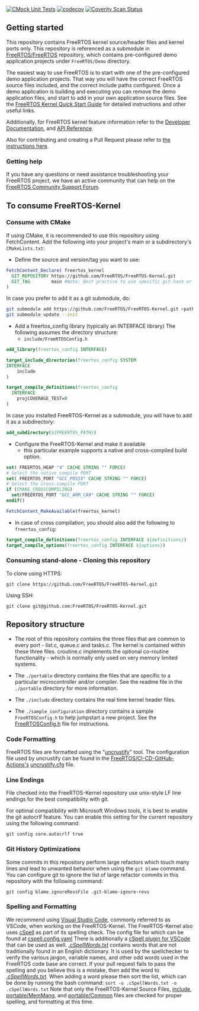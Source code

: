 [![CMock Unit Tests](https://github.com/FreeRTOS/FreeRTOS-Kernel/actions/workflows/unit-tests.yml/badge.svg?branch=main&event=push)](https://github.com/FreeRTOS/FreeRTOS-Kernel/actions/workflows/unit-tests.yml?query=branch%3Amain+event%3Apush+workflow%3A%22CMock+Unit+Tests%22++)
[![codecov](https://codecov.io/gh/FreeRTOS/FreeRTOS-Kernel/badge.svg?branch=main)](https://codecov.io/gh/FreeRTOS/FreeRTOS-Kernel)
[![Coverity Scan Status](https://scan.coverity.com/projects/freertos-kernel/badge.svg)](https://scan.coverity.com/projects/freertos-kernel)

## Getting started

This repository contains FreeRTOS kernel source/header files and kernel
ports only. This repository is referenced as a submodule in
[FreeRTOS/FreeRTOS](https://github.com/FreeRTOS/FreeRTOS)
repository, which contains pre-configured demo application projects under
```FreeRTOS/Demo``` directory.

The easiest way to use FreeRTOS is to start with one of the pre-configured demo
application projects.  That way you will have the correct FreeRTOS source files
included, and the correct include paths configured. Once a demo application is
building and executing you can remove the demo application files, and start to
add in your own application source files.  See the
[FreeRTOS Kernel Quick Start Guide](https://www.FreeRTOS.org/FreeRTOS-quick-start-guide.html)
for detailed instructions and other useful links.

Additionally, for FreeRTOS kernel feature information refer to the
[Developer Documentation](https://www.FreeRTOS.org/features.html),
and [API Reference](https://www.FreeRTOS.org/a00106.html).

Also for contributing and creating a Pull Request please refer to
[the instructions here](.github/CONTRIBUTING.md#contributing-via-pull-request).

### Getting help

If you have any questions or need assistance troubleshooting your FreeRTOS project,
we have an active community that can help on the
[FreeRTOS Community Support Forum](https://forums.freertos.org).

## To consume FreeRTOS-Kernel

### Consume with CMake

If using CMake, it is recommended to use this repository using FetchContent.
Add the following into your project's main or a subdirectory's `CMakeLists.txt`:

- Define the source and version/tag you want to use:

```cmake
FetchContent_Declare( freertos_kernel
  GIT_REPOSITORY https://github.com/FreeRTOS/FreeRTOS-Kernel.git
  GIT_TAG        main #Note: Best practice to use specific git-hash or tagged version
)
```

In case you prefer to add it as a git submodule, do:

```bash
git submodule add https://github.com/FreeRTOS/FreeRTOS-Kernel.git <path of the submodule>
git submodule update --init
```

- Add a freertos_config library (typically an INTERFACE library) The following assumes the directory structure:
  - `include/FreeRTOSConfig.h`

```cmake
add_library(freertos_config INTERFACE)

target_include_directories(freertos_config SYSTEM
INTERFACE
    include
)

target_compile_definitions(freertos_config
  INTERFACE
    projCOVERAGE_TEST=0
)
```

In case you installed FreeRTOS-Kernel as a submodule, you will have to add it as a subdirectory:

```cmake
add_subdirectory(${FREERTOS_PATH})
```

- Configure the FreeRTOS-Kernel and make it available
  - this particular example supports a native and cross-compiled build option.

```cmake
set( FREERTOS_HEAP "4" CACHE STRING "" FORCE)
# Select the native compile PORT
set( FREERTOS_PORT "GCC_POSIX" CACHE STRING "" FORCE)
# Select the cross-compile PORT
if (CMAKE_CROSSCOMPILING)
  set(FREERTOS_PORT "GCC_ARM_CA9" CACHE STRING "" FORCE)
endif()

FetchContent_MakeAvailable(freertos_kernel)
```

- In case of cross compilation, you should also add the following to `freertos_config`:

```cmake
target_compile_definitions(freertos_config INTERFACE ${definitions})
target_compile_options(freertos_config INTERFACE ${options})
```

### Consuming stand-alone - Cloning this repository

To clone using HTTPS:

```
git clone https://github.com/FreeRTOS/FreeRTOS-Kernel.git
```

Using SSH:

```
git clone git@github.com:FreeRTOS/FreeRTOS-Kernel.git
```

## Repository structure

- The root of this repository contains the three files that are common to
every port - list.c, queue.c and tasks.c.  The kernel is contained within these
three files.  croutine.c implements the optional co-routine functionality - which
is normally only used on very memory limited systems.

- The ```./portable``` directory contains the files that are specific to a particular microcontroller and/or compiler.
See the readme file in the ```./portable``` directory for more information.

- The ```./include``` directory contains the real time kernel header files.

- The ```./sample_configuration``` directory contains a sample `FreeRTOSConfig.h` to help jumpstart a new project.
See the [FreeRTOSConfig.h](examples/sample_configuration/FreeRTOSConfig.h) file for instructions.

### Code Formatting

FreeRTOS files are formatted using the
"[uncrustify](https://github.com/uncrustify/uncrustify)" tool.
The configuration file used by uncrustify can be found in the
[FreeRTOS/CI-CD-GitHub-Actions's](https://github.com/FreeRTOS/CI-CD-Github-Actions)
[uncrustify.cfg](https://github.com/FreeRTOS/CI-CD-Github-Actions/tree/main/formatting)
file.

### Line Endings

File checked into the FreeRTOS-Kernel repository use unix-style LF line endings
for the best compatibility with git.

For optimal compatibility with Microsoft Windows tools, it is best to enable
the git autocrlf feature. You can enable this setting for the current
repository using the following command:

```
git config core.autocrlf true
```

### Git History Optimizations

Some commits in this repository perform large refactors which touch many lines
and lead to unwanted behavior when using the `git blame` command. You can
configure git to ignore the list of large refactor commits in this repository
with the following command:

```
git config blame.ignoreRevsFile .git-blame-ignore-revs
```

### Spelling and Formatting

We recommend using [Visual Studio Code](https://code.visualstudio.com),
commonly referred to as VSCode, when working on the FreeRTOS-Kernel.
The FreeRTOS-Kernel also uses [cSpell](https://cspell.org/) as part of its
spelling check. The config file for which can be found at [cspell.config.yaml](cspell.config.yaml)
There is additionally a
[cSpell plugin for VSCode](https://marketplace.visualstudio.com/items?itemName=streetsidesoftware.code-spell-checker)
that can be used as well.
*[.cSpellWords.txt](.github/.cSpellWords.txt)* contains words that are not
traditionally found in an English dictionary. It is used by the spellchecker
to verify the various jargon, variable names, and other odd words used in the
FreeRTOS code base are correct. If your pull request fails to pass the spelling
and you believe this is a mistake, then add the word to
*[.cSpellWords.txt](.github/.cSpellWords.txt)*. When adding a word please
then sort the list, which can be done by running the bash command:
`sort -u .cSpellWords.txt -o .cSpellWords.txt`
Note that only the FreeRTOS-Kernel Source Files, [include](include),
[portable/MemMang](portable/MemMang), and [portable/Common](portable/Common)
files are checked for proper spelling, and formatting at this time.
